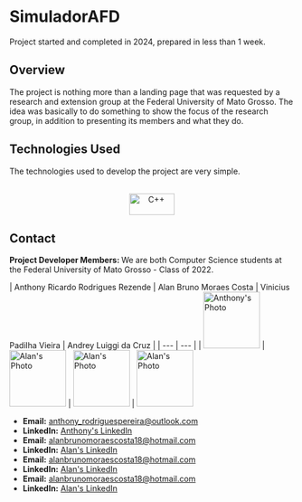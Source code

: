 # SimuladorAFD

Project started and completed in 2024, prepared in less than 1 week.

## Overview
The project is nothing more than a landing page that was requested by a research and extension group at the Federal University of Mato Grosso. The idea was basically to do something to show the focus of the research group, in addition to presenting its members and what they do.

## Technologies Used

The technologies used to develop the project are very simple.

<div style="display: inline_block" align= "center"><br>
<img align="center" alt="C++" height="38" width="80" src="https://img.shields.io/badge/C++-00599C?style=for-the-badge&logo=c%2B%2B&logoColor=white">
</div>


## Contact
<strong> Project Developer Members: </strong> We are both Computer Science students at the Federal University of Mato Grosso - Class of 2022.

| Anthony Ricardo Rodrigues Rezende | Alan Bruno Moraes Costa | Vinicius Padilha Vieira | Andrey Luiggi da Cruz |
| --- | --- |
| <img src="./ImagesMembers/anthony.jpeg" alt="Anthony's Photo" width="100"/> | <img src="./ImagesMembers/alan.jpeg" alt="Alan's Photo" width="100"/> | <img src="./ImagesMembers/alan.jpeg" alt="Alan's Photo" width="100"/> | <img src="./ImagesMembers/alan.jpeg" alt="Alan's Photo" width="100"/>

- **Email:** anthony_rodriguespereira@outlook.com
- **LinkedIn:** [Anthony's LinkedIn](https://www.linkedin.com/in/anthony-ricardo-rodrigues-rezende-486917227/)
  <br>
- **Email:** alanbrunomoraescosta18@hotmail.com
- **LinkedIn:** [Alan's LinkedIn](https://www.linkedin.com/in/alan-morais-4861322b0)
  <br>
- **Email:** alanbrunomoraescosta18@hotmail.com
- **LinkedIn:** [Alan's LinkedIn](https://www.linkedin.com/in/alan-morais-4861322b0)
  <br>
- **Email:** alanbrunomoraescosta18@hotmail.com
- **LinkedIn:** [Alan's LinkedIn](https://www.linkedin.com/in/alan-morais-4861322b0)

##
